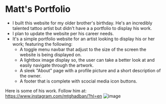 # Matt's Portfolio

* I built this website for my older brother's birthday. He's an incredibly talented tattoo artist but didn't have a a portfolio to display his work. 
* I plan to update the website per his career needs.
* It's a simple portfolio website for an artist looking to display his or her work; featuring the following:
    * A toggle menu navbar that adjust to the size of the screen the website is being displayed on.
    * A lightbox image display so, the user can take a better look at and easily navigate through the artwork.
    * A sleek "About" page with a profile picture and a short description of the owner.
    * A footer that is complete with scocial media icon buttons.

Here is some of his work. Follow him at: https://www.instagram.com/mtghadban/?hl=en
![image](https://user-images.githubusercontent.com/26176491/63955681-2007f700-ca53-11e9-9123-595892aa702a.png)
